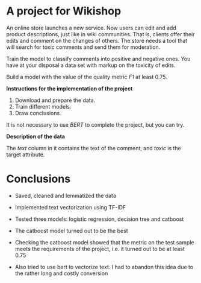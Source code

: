 # A project for Wikishop
An online store launches a new service. Now users can edit and add product descriptions, just like in wiki communities. That is, clients offer their edits and comment on the changes of others. The store needs a tool that will search for toxic comments and send them for moderation. 

Train the model to classify comments into positive and negative ones. You have at your disposal a data set with markup on the toxicity of edits.

Build a model with the value of the quality metric *F1* at least 0.75. 

**Instructions for the implementation of the project**

1. Download and prepare the data.
2. Train different models. 
3. Draw conclusions.

It is not necessary to use *BERT* to complete the project, but you can try.

**Description of the data**

The *text* column in it contains the text of the comment, and *toxic* is the target attribute.

# Conclusions

* Saved, cleaned and lemmatized the data
* Implemented text vectorization using TF-IDF
* Tested three models: logistic regression, decision tree and catboost
* The catboost model turned out to be the best
* Checking the catboost model showed that the metric on the test sample meets the requirements of the project, i.e. it turned out to be at least 0.75

* Also tried to use bert to vectorize text. I had to abandon this idea due to the rather long and costly conversion

